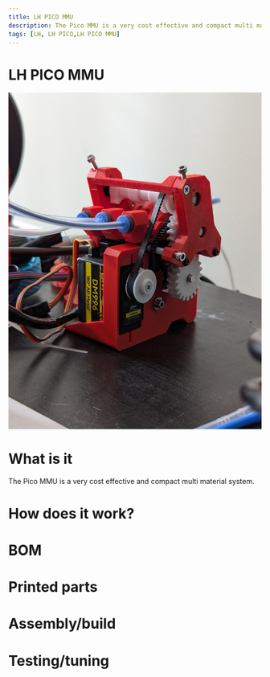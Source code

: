 ```yaml
---
title: LH PICO MMU
description: The Pico MMU is a very cost effective and compact multi material system. 
tags: [LH, LH PICO,LH PICO MMU]
---
```

# LH PICO MMU
![LH PICO MMU photo](.\PICO-MMU\PXL_20250116_114328519.jpg)

# What is it
The Pico MMU is a very cost effective and compact multi material system. 

# How does it work?


# BOM

# Printed parts

# Assembly/build

# Testing/tuning